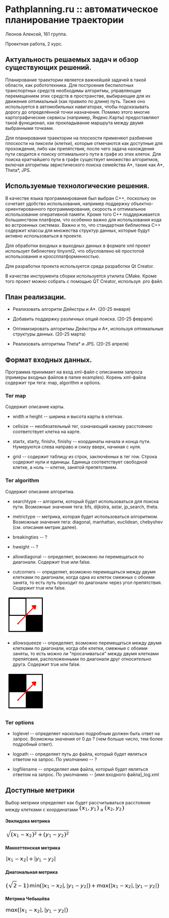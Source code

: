 # Pathplanning.ru :: автоматическое планирование траектории 
Леонов Алексей, 161 группа.

Проектная работа, 2 курс.

## Актуальность решаемых задач и обзор существующих решений.

Планирование траектории является важнейшей задачей в такой области, как робототехника. Для построения беспилотных транспортных средств необходимы алгоритмы, управляющие перемещением этих средств в пространстве, выбирающие для их движения оптимальный (как правило по длине) путь.
Также оно используется в автомобильных навигаторах, чтобы подсказывать дорогу до определённой точки назначения.
Помимо этого многие картографические сервисы (например, Яндекс.Карты) предоставляют такой функционал, как прокладывание маршрута между двумя выбранными точками.

Для планирования траектории на плоскости применяют разбиение плоскости на пиксели (клетки), которые отмечаются как доступные для прохождения, либо как препятствия, после чего задача нахождения пути сводится к поиску оптимального пути в графе из этих клеток.
Для поиска кратчайшего пути в графе существует множество алгоритмов, включая алгоритмы эвристического поиска семейства A*, такие как A*, Theta*, JPS.

## Используемые технологические решения.

В качестве языка программирования был выбран C++, поскольку он сочетает удобство использования, например поддержку объектно-ориентированного программирования, скорость и оптимальное использование оперативной памяти. Кроме того С++ поддерживается большинством платформ, что особенно важно для использования кода во встроенных системах. Важно и то, что стандартная библиотека C++ содержит классы для множества структур данных, которые будут активно использоваться в проекте.

Для обработки входных и выходных данных в формате xml проект использует библиотеку tinyxml2, что обусловлено её простотой использования и кроссплатформенностью.

Для разработки проекта используется среда разработки Qt Creator.

В качестве инструмента сборки используется утилита CMake. Кроме того проект можно собрать с помощью QT Creator, используя .pro файл.

## План реализации.

+ Реализовать алгоритм Дейкстры и A*. (20-25 января)

+ Добавить поддержку различных опций поиска. (20-25 февраля)

+ Оптимизировать алгоритмы Дейкстры и A*, используя оптимальные структуры данных. (20-25 марта)

+ Реализовать алгоритмы Theta* и JPS. (20-25 апреля)

## Формат входных данных.

Программа принимает на вход xml-файл с описанием запроса (примеры входных файлов в папке examples). Корень xml-файла содержит три тега: map, algorithm и options.

### Тег map

Содержит описание карты.

+ width и height -- ширина и высота карты в клетках.

+ cellsize -- необязательный тег, означающий какому расстоянию соответствует клетка на карте.

+ startx, starty, finishx, finishy -- координаты начала и конца пути. Нумеруются слева направо и снизу вверх, начиная с нуля.

+ grid -- содержит таблицу из строк, заключённых в тег row. Строка содержит нули и единицы. Единица соответствует свободной клетке, а ноль -- клетке, занятой препятствием.

### Тег algorithm

Содержит описание алгоритма.

+ searchtype -- алгоритм, который будет использоваться для поиска пути. Возможные значения тега: bfs, dijkstra, astar, jp_search, theta.

+ metrictype -- метрика, которая будет использоваться алгоритмом. Возможные значения тега: diagonal, manhattan, euclidean, chebyshev (см. описания метрик далее).

+ breakingties -- ?

+ hweight -- ?

+ allowdiagonal -- определяет, возможно ли перемещаться по диагонали. Содержит true или false.

+ cutcorners -- определяет, возможно перемещаться между двумя клетками по диагонали, когда одна из клеток смежных с обоими занята, то есть путь проходит по диагонали через угол препятствия. Содержит true или false.

![срезание углов](readme_img/cc.png)

+ allowsqueeze -- определяет, возможно перемещаться между двумя клетками по диагонали, когда обе клетки, смежные с обоими заняты, то есть можно ли "просачиваться" между двумя клетками препятсвия, расположенными по диагонали друг относительно друга. Содержит true или false.

![просачивание](readme_img/sc.png)

### Тег options

+ loglevel -- определяет насколько подробным должен быть ответ на запрос. Возможны значения от 0 до ? (чем больше число, тем более подробный ответ).

+ logpath -- определяет путь до файла, который будет являться ответом на запрос. По умолчанию -- ?

+ logfilename -- определяет имя файла, который будет являться ответом на запрос. По умолчанию -- \[имя входного файла\]\_log.xml

## Доступные метрики

Выбор метрики определяет как будет рассчитываться расстояние между клетками с координатами ![координаты 1](readme_img/c1.png) и ![координаты 2](readme_img/c2.png)

#### Эвклидова метрика

![Формула 1](readme_img/f1.png)

#### Манхеттенская метрика

![Формула 2](readme_img/f2.png)

#### Диагональная метрика

![Формула 3](readme_img/f3.png)

#### Метрика Чебышёва

![Формула 4](readme_img/f4.png)

